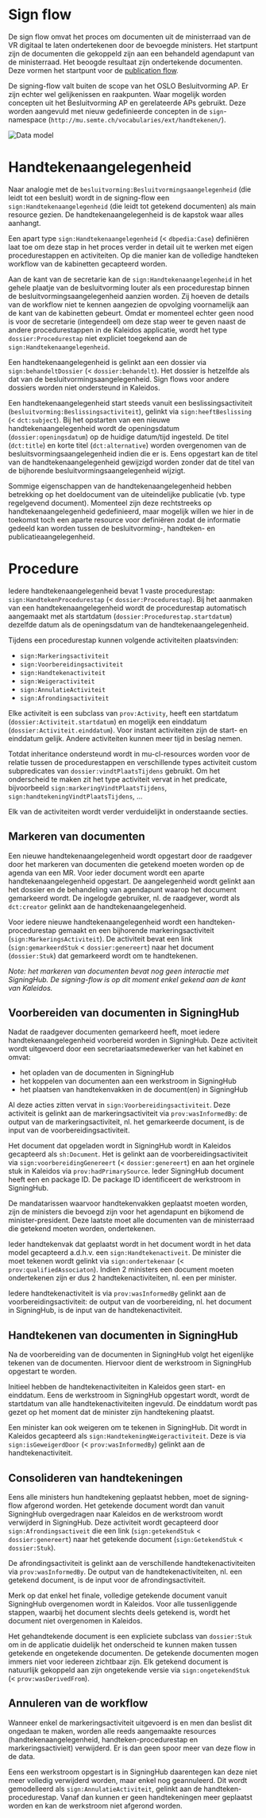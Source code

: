 # Sign flow

De sign flow omvat het proces om documenten uit de ministerraad van de VR digitaal te laten ondertekenen door de bevoegde ministers. Het startpunt zijn de documenten die gekoppeld zijn aan een behandeld agendapunt van de ministerraad. Het beoogde resultaat zijn ondertekende documenten. Deze vormen het startpunt voor de [publication flow](./publication-flow.md).

De signing-flow valt buiten de scope van het OSLO Besluitvorming AP. Er zijn echter wel gelijkenissen en raakpunten. Waar mogelijk worden concepten uit het Besluitvorming AP en gerelateerde APs gebruikt. Deze worden aangevuld met nieuw gedefinieerde concepten in de `sign`-namespace (`http://mu.semte.ch/vocabularies/ext/handtekenen/`).

![Data model](../images/signing-flow-data-model.svg)

# Handtekenaangelegenheid
Naar analogie met de `besluitvorming:Besluitvormingsaangelegenheid` (die leidt tot een besluit) wordt in de signing-flow een `sign:Handtekenaangelegenheid` (die leidt tot getekend documenten) als main resource gezien. De handtekenaangelegenheid is de kapstok waar alles aanhangt.

Een apart type `sign:Handtekenaangelegenheid` (< `dbpedia:Case`) definiëren laat toe om deze stap in het proces verder in detail uit te werken met eigen procedurestappen en activiteiten. Op die manier kan de volledige handteken workflow van de kabinetten gecapteerd worden.

Aan de kant van de secretarie kan de `sign:Handtekenaangelegenheid` in het gehele plaatje van de besluitvorming louter als een procedurestap binnen de besluitvormingsaangelegenheid aanzien worden. Zij hoeven de details van de workflow niet te kennen aangezien de opvolging voornamelijk aan de kant van de kabinetten gebeurt. Omdat er momenteel echter geen nood is voor de secretarie (integendeel) om deze stap weer te geven naast de andere procedurestappen in de Kaleidos applicatie, wordt het type `dossier:Procedurestap` niet expliciet toegekend aan de `sign:Handtekenaangelegenheid`.

Een handtekenaangelegenheid is gelinkt aan een dossier via `sign:behandeltDossier` (< `dossier:behandelt`). Het dossier is hetzelfde als dat van de besluitvormingsaangelegenheid. Sign flows voor andere dossiers worden niet ondersteund in Kaleidos.

Een handtekenaangelegenheid start steeds vanuit een beslissingsactiviteit (`besluitvorming:Beslissingsactiviteit`), gelinkt via `sign:heeftBeslissing` (< `dct:subject`). Bij het opstarten van een nieuwe handtekenaangelegenheid wordt de openingsdatum (`dossier:openingsdatum`) op de huidige datum/tijd ingesteld. De titel (`dct:title`) en korte titel (`dct:alternative`) worden overgenomen van de besluitsvormingsaangelegenheid indien die er is. Eens opgestart kan de titel van de handtekenaangelegenheid gewijzigd worden zonder dat de titel van de bijhorende besluitvormingsaangelegenheid wijzigt.

Sommige eigenschappen van de handtekenaangelegenheid hebben betrekking op het doeldocument van de uiteindelijke publicatie (vb. type regelgevend document). Momenteel zijn deze rechtstreeks op handtekenaangelegenheid gedefinieerd, maar mogelijk willen we hier in de toekomst toch een aparte resource voor definiëren zodat de informatie gedeeld kan worden tussen de besluitvorming-, handteken- en publicatieaangelegenheid.

# Procedure
Iedere handtekenaangelegenheid bevat 1 vaste procedurestap: `sign:HandtekenProcedurestap` (< `dossier:Procedurestap`). Bij het aanmaken van een handtekenaangelegenheid wordt de procedurestap automatisch aangemaakt met als startdatum (`dossier:Procedurestap.startdatum`) dezelfde datum als de openingsdatum van de handtekenaangelegenheid.

Tijdens een procedurestap kunnen volgende activiteiten plaatsvinden:
- `sign:Markeringsactiviteit`
- `sign:Voorbereidingsactiviteit`
- `sign:Handtekenactiviteit`
- `sign:Weigeractiviteit`
- `sign:AnnulatieActiviteit`
- `sign:Afrondingsactiviteit`

Elke activiteit is een subclass van `prov:Activity`, heeft een startdatum (`dossier:Activiteit.startdatum`) en mogelijk een einddatum (`dossier:Activiteit.einddatum`). Voor instant activiteiten zijn de start- en einddatum gelijk. Andere activiteiten kunnen meer tijd in beslag nemen.

Totdat inheritance ondersteund wordt in mu-cl-resources worden voor de relatie tussen de procedurestappen en verschillende types activiteit custom subpredicates van `dossier:vindtPlaatsTijdens` gebruikt. Om het onderscheid te maken zit het type activiteit vervat in het predicate, bijvoorbeeld `sign:markeringVindtPlaatsTijdens`, `sign:handtekeningVindtPlaatsTijdens`, ...

Elk van de activiteiten wordt verder verduidelijkt in onderstaande secties.

## Markeren van documenten
Een nieuwe handtekenaangelegenheid wordt opgestart door de raadgever door het markeren van documenten die getekend moeten worden op de agenda van een MR. Voor ieder document wordt een aparte handtekenaangelegenheid opgestart. De aangelegenheid wordt gelinkt aan het dossier en de behandeling van agendapunt waarop het document gemarkeerd wordt. De ingelogde gebruiker, nl. de raadgever, wordt als `dct:creator` gelinkt aan de handtekenaangelegenheid.

Voor iedere nieuwe handtekenaangelegenheid wordt een handteken-procedurestap gemaakt en een bijhorende markeringsactiviteit (`sign:MarkeringsActiviteit`). De activiteit bevat een link (`sign:gemarkeerdStuk` < `dossier:genereert`) naar het document (`dossier:Stuk`) dat gemarkeerd wordt om te handtekenen.

_Note: het markeren van documenten bevat nog geen interactie met SigningHub. De signing-flow is op dit moment enkel gekend aan de kant van Kaleidos._

## Voorbereiden van documenten in SigningHub
Nadat de raadgever documenten gemarkeerd heeft, moet iedere handtekenaangelegenheid voorbereid worden in SigningHub. Deze activiteit wordt uitgevoerd door een secretariaatsmedewerker van het kabinet en omvat:
- het opladen van de documenten in SigningHub
- het koppelen van documenten aan een werkstroom in SigningHub
- het plaatsen van handtekenvakken in de document(en) in SigningHub

Al deze acties zitten vervat in `sign:Voorbereidingsactiviteit`. Deze activiteit is gelinkt aan de markeringsactiviteit via `prov:wasInformedBy`: de output van de markeringsactiviteit, nl. het gemarkeerde document, is de input van de voorbereidingsactiviteit.

Het document dat opgeladen wordt in SigningHub wordt in Kaleidos gecapteerd als `sh:Document`. Het is gelinkt aan de voorbereidingsactiviteit via `sign:voorbereidingGenereert` (< `dossier:genereert`) en aan het orginele stuk in Kaleidos via `prov:hadPrimarySource`. Ieder SigningHub document heeft een  en package ID. De package ID identificeert de werkstroom in SigningHub.

De mandatarissen waarvoor handtekenvakken geplaatst moeten worden, zijn de ministers die bevoegd zijn voor het agendapunt en bijkomend de minister-president. Deze laatste moet alle documenten van de ministerraad die getekend moeten worden, ondertekenen.

Ieder handtekenvak dat geplaatst wordt in het document wordt in het data model gecapteerd a.d.h.v. een `sign:Handtekenactiveit`. De minister die moet tekenen wordt gelinkt via `sign:ondertekenaar` (< `prov:qualifiedAssociaton`). Indien 2 ministers een document moeten ondertekenen zijn er dus 2 handtekenactiviteiten, nl. een per minister.

Iedere handtekenactiviteit is via `prov:wasInformedBy` gelinkt aan de voorbereidingsactiviteit: de output van de voorbereiding, nl. het document in SigningHub, is de input van de handtekenactiviteit.

## Handtekenen van documenten in SigningHub
Na de voorbereiding van de documenten in SigningHub volgt het eigenlijke tekenen van de documenten. Hiervoor dient de werkstroom in SigningHub opgestart te worden.

Initieel hebben de handtekenactiviteiten in Kaleidos geen start- en einddatum. Eens de werkstroom in SigningHub opgestart wordt, wordt de startdatum van alle handtekenactiviteiten ingevuld. De einddatum wordt pas gezet op het moment dat de minister zijn handtekening plaatst.

Een minister kan ook weigeren om te tekenen in SigningHub. Dit wordt in Kaleidos gecapteerd als `sign:HandtekeningWeigeractiviteit`. Deze is via `sign:isGeweigerdDoor` (< `prov:wasInformedBy`) gelinkt aan de handtekenactiviteit.

## Consolideren van handtekeningen
Eens alle ministers hun handtekening geplaatst hebben, moet de signing-flow afgerond worden. Het getekende document wordt dan vanuit SigningHub overgedragen naar Kaleidos en de werkstroom wordt verwijderd in SigningHub. Deze activiteit wordt gecapteerd door `sign:Afrondingsactiveit` die een link (`sign:getekendStuk` < `dossier:genereert`) naar het getekende document (`sign:GetekendStuk` < `dossier:Stuk`).

De afrondingsactiviteit is gelinkt aan de verschillende handtekenactiviteiten via `prov:wasInformedBy`. De output van de handtekenactiviteiten, nl. een getekend document, is de input voor de afrondingsactiviteit.

Merk op dat enkel het finale, volledige getekende document vanuit SigningHub overgenomen wordt in Kaleidos. Voor alle tussenliggende stappen, waarbij het document slechts deels getekend is, wordt het document niet overgenomen in Kaleidos.

Het gehandtekende document is een expliciete subclass van `dossier:Stuk` om in de applicatie duidelijk het onderscheid te kunnen maken tussen getekende en ongetekende documenten. De getekende documenten mogen immers niet voor iedereen zichtbaar zijn. Elk getekend document is natuurlijk gekoppeld aan zijn ongetekende versie via `sign:ongetekendStuk` (< `prov:wasDerivedFrom`).

## Annuleren van de workflow
Wanneer enkel de markeringsactiviteit uitgevoerd is en men dan beslist dit ongedaan te maken, worden alle reeds aangemaakte resources (handtekenaangelegenheid, handteken-procedurestap en markeringsactivieit) verwijderd. Er is dan geen spoor meer van deze flow in de data.

Eens een werkstroom opgestart is in SigningHub daarentegen kan deze niet meer volledig verwijderd worden, maar enkel nog geannuleerd. Dit wordt gemodelleerd als `sign:AnnulatieActiviteit`, gelinkt aan de handteken-procedurestap. Vanaf dan kunnen er geen handtekeningen meer geplaatst worden en kan de werkstroom niet afgerond worden.
